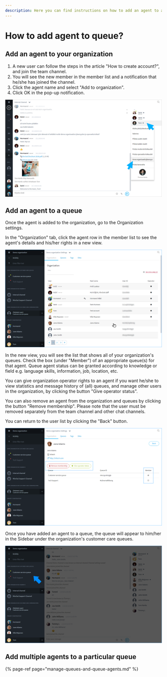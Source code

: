 ```yaml
---
description: Here you can find instructions on how to add an agent to a queue.
---
```


# How to add agent to queue?

## Add an agent to your organization

1. A new user can follow the steps in the article "How to create account?", and join the team channel.
2. You will see the new member in the member list and a notification that he/she has joined the channel.
3. Click the agent name and select "Add to organization".
4. Click OK in the pop-up notification.

![Add an agent to the organization](../.gitbook/assets/add-to-organization.png)

## Add an agent to a queue

Once the agent is added to the organization, go to the Organization settings.

In the "Organization" tab, click the agent row in the member list to see the agent's details and his/her rights in a new view.

![Organization members](../.gitbook/assets/organization-organization%20%281%29.png)

In the new view, you will see the list that shows all of your organization's queues. Check the box \(under "Member"\) of an appropriate queue\(s\) for that agent. Queue agent status can be granted according to knowledge or field e.g. language skills, information, job, location, etc.

You can give organization operator rights to an agent if you want he/she to view statistics and message history of \(all\) queues, and manage other users in the organization, by clicking the button "Give operator status".

You can also remove an agent from the organization and queues by clicking the button "Remove membership". Please note that the user must be removed separately from the team channel and other chat channels.

You can return to the user list by clicking the "Back" button.

![Rights of an organization member](../.gitbook/assets/organization-user.png)

Once you have added an agent to a queue, the queue will appear to him/her in the Sidebar under the organization's customer care queues.

![](../.gitbook/assets/organization-queue-shown.png)

## Add multiple agents to a particular queue <a id="usean-agentin-lisaaminen-tiettyyn-jonoon"></a>

{% page-ref page="manage-queues-and-queue-agents.md" %}

